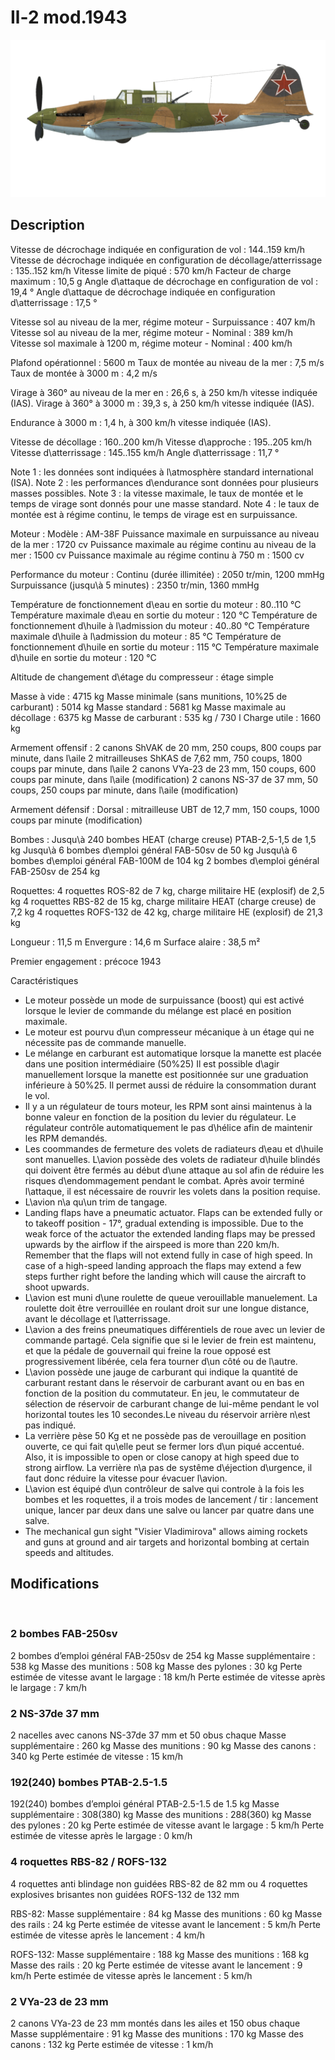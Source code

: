 ﻿# Il-2 mod.1943

![il2m43](../images/il2m43.png)

## Description

Vitesse de décrochage indiquée en configuration de vol : 144..159 km/h
Vitesse de décrochage indiquée en configuration de décollage/atterrissage : 135..152 km/h
Vitesse limite de piqué : 570 km/h
Facteur de charge maximum : 10,5 g
Angle d\attaque de décrochage en configuration de vol : 19,4 °
Angle d\attaque de décrochage indiquée en configuration d\atterrissage : 17,5 °

Vitesse sol au niveau de la mer, régime moteur - Surpuissance : 407 km/h
Vitesse sol au niveau de la mer, régime moteur - Nominal : 389 km/h
Vitesse sol maximale à 1200 m, régime moteur - Nominal : 400 km/h

Plafond opérationnel : 5600 m
Taux de montée au niveau de la mer : 7,5 m/s
Taux de montée à 3000 m : 4,2 m/s

Virage à 360° au niveau de la mer en : 26,6 s, à 250 km/h vitesse indiquée (IAS).
Virage à 360° à 3000 m : 39,3 s, à 250 km/h vitesse indiquée (IAS).

Endurance à 3000 m : 1,4 h, à 300 km/h vitesse indiquée (IAS).

Vitesse de décollage : 160..200 km/h
Vitesse d\approche : 195..205 km/h
Vitesse d\atterrissage : 145..155 km/h
Angle d\atterrissage : 11,7 °

Note 1 : les données sont indiquées à l\atmosphère standard international (ISA).
Note 2 : les performances d\endurance sont données pour plusieurs masses possibles.
Note 3 : la vitesse maximale, le taux de montée et le temps de virage sont donnés pour une masse standard.
Note 4 : le taux de montée est à régime continu, le temps de virage est en surpuissance.

Moteur :
Modèle : AM-38F
Puissance maximale en surpuissance au niveau de la mer : 1720 cv
Puissance maximale au régime continu au niveau de la mer : 1500 cv
Puissance maximale au régime continu à 750 m : 1500 cv

Performance du moteur :
Continu (durée illimitée) : 2050 tr/min, 1200 mmHg
Surpuissance (jusqu\à 5 minutes) : 2350 tr/min, 1360 mmHg

Température de fonctionnement d\eau en sortie du moteur : 80..110 °C
Température maximale d\eau en sortie du moteur : 120 °C
Température de fonctionnement d\huile à l\admission du moteur : 40..80 °C
Température maximale d\huile à l\admission du moteur : 85 °C
Température de fonctionnement d\huile en sortie du moteur : 115 °C
Température maximale d\huile en sortie du moteur : 120 °C

Altitude de changement d\étage du compresseur : étage simple

Masse à vide : 4715 kg
Masse minimale (sans munitions, 10%25 de carburant) : 5014 kg
Masse standard : 5681 kg
Masse maximale au décollage : 6375 kg
Masse de carburant : 535 kg / 730 l
Charge utile : 1660 kg

Armement offensif :
2 canons ShVAK de 20 mm, 250 coups, 800 coups par minute, dans l\aile
2 mitrailleuses ShKAS de 7,62 mm, 750 coups, 1800 coups par minute, dans l\aile
2 canons VYa-23 de 23 mm, 150 coups, 600 coups par minute, dans l\aile (modification)
2 canons NS-37 de 37 mm, 50 coups, 250 coups par minute, dans l\aile (modification)

Armement défensif :
Dorsal : mitrailleuse UBT de 12,7 mm, 150 coups, 1000 coups par minute (modification)

Bombes :
Jusqu\à 240 bombes HEAT (charge creuse) PTAB-2,5-1,5 de 1,5 kg
Jusqu\à 6 bombes d\emploi général FAB-50sv de 50 kg
Jusqu\à 6 bombes d\emploi général FAB-100M de 104 kg
2 bombes d\emploi général FAB-250sv de 254 kg 

Roquettes:
4 roquettes ROS-82 de 7 kg, charge militaire HE (explosif) de 2,5 kg
4 roquettes RBS-82 de 15 kg, charge militaire HEAT (charge creuse) de 7,2 kg
4 roquettes ROFS-132 de 42 kg, charge militaire HE (explosif) de 21,3 kg

Longueur : 11,5 m
Envergure : 14,6 m
Surface alaire : 38,5 m²

Premier engagement : précoce 1943

Caractéristiques
- Le moteur possède un mode de surpuissance (boost) qui est activé lorsque le levier de commande du mélange est placé en position maximale.
- Le moteur est pourvu d\un compresseur mécanique à un étage qui ne nécessite pas de commande manuelle.
- Le mélange en carburant est automatique lorsque la manette est placée dans une position intermédiaire (50%25) Il est possible d\agir manuellement lorsque la manette est positionnée sur une graduation inférieure à 50%25. Il permet aussi de réduire la consommation durant le vol.
- Il y a un régulateur de tours moteur, les RPM sont ainsi maintenus à la bonne valeur en fonction de la position du levier du régulateur. Le régulateur contrôle automatiquement le pas d\hélice afin de maintenir les RPM demandés.
- Les coommandes de fermeture des volets de radiateurs d\eau et d\huile sont manuelles. L\avion possède des volets de radiateur d\huile blindés qui doivent être fermés au début d\une attaque au sol afin de réduire les risques d\endommagement pendant le combat. Après avoir terminé l\attaque, il est nécessaire de rouvrir les volets dans la position requise.
- L\avion n\a qu\un trim de tangage.
- Landing flaps have a pneumatic actuator. Flaps can be extended fully or to takeoff position - 17°, gradual extending is impossible. Due to the weak force of the actuator the extended landing flaps may be pressed upwards by the airflow if the airspeed is more than 220 km/h. Remember that the flaps will not extend fully in case of high speed. In case of a high-speed landing approach the flaps may extend a few steps further right before the landing which will cause the aircraft to shoot upwards.
- L\avion est muni d\une roulette de queue verouillable manuelement. La roulette doit être verrouillée en roulant droit sur une longue distance, avant le décollage et l\atterrissage.
- L\avion a des freins pneumatiques différentiels de roue avec un levier de commande partagé. Cela signifie que si le levier de frein est maintenu, et que la pédale de gouvernail qui freine la roue opposé est progressivement libérée, cela fera tourner d\un côté ou de l\autre.
- L\avion possède une jauge de carburant qui indique la quantité de carburant restant dans le réservoir de carburant avant ou en bas en fonction de la position du commutateur. En jeu, le commutateur de sélection de réservoir de carburant change de lui-même pendant le vol horizontal toutes les 10 secondes.Le niveau du réservoir arrière n\est pas indiqué. 
- La verrière pèse 50 Kg et ne possède pas de verouillage en position ouverte, ce qui fait qu\elle peut se fermer lors d\un piqué accentué. Also, it is impossible to open or close canopy at high speed due to strong airflow. La verrière n\a pas de systême d\éjection d\urgence, il faut donc réduire la vitesse pour évacuer l\avion.
- L\avion est équipé d\un contrôleur de salve qui controle à la fois les bombes et les roquettes, il a trois modes de lancement / tir : lancement unique, lancer par deux dans une salve ou lancer par quatre dans une salve.
- The mechanical gun sight "Visier Vladimirova" allows aiming rockets and guns at ground and air targets and horizontal bombing at certain speeds and altitudes.

## Modifications
﻿


### 2 bombes FAB-250sv

2 bombes d’emploi général FAB-250sv de 254 kg
Masse supplémentaire : 538 kg
Masse des munitions : 508 kg
Masse des pylones : 30 kg
Perte estimée de vitesse avant le largage : 18 km/h
Perte estimée de vitesse après le largage : 7 km/h﻿


### 2 NS-37de 37 mm

2 nacelles avec canons NS-37de 37 mm et 50 obus chaque
Masse supplémentaire : 260 kg
Masse des munitions : 90 kg
Masse des canons : 340 kg
Perte estimée de vitesse : 15 km/h﻿

### 192(240) bombes PTAB-2.5-1.5

192(240) bombes d’emploi général PTAB-2.5-1.5 de 1.5 kg
Masse supplémentaire : 308(380) kg
Masse des munitions : 288(360) kg
Masse des pylones : 20 kg
Perte estimée de vitesse avant le largage : 5 km/h
Perte estimée de vitesse après le largage : 0 km/h﻿

### 4 roquettes RBS-82 / ROFS-132 

4 roquettes anti blindage non guidées RBS-82 de 82 mm ou 4 roquettes explosives brisantes non guidées ROFS-132 de 132 mm

RBS-82:
Masse supplémentaire : 84 kg
Masse des munitions : 60 kg
Masse des rails : 24 kg
Perte estimée de vitesse avant le lancement : 5 km/h
Perte estimée de vitesse après le lancement : 4 km/h

ROFS-132:
Masse supplémentaire : 188 kg
Masse des munitions : 168 kg
Masse des rails : 20 kg
Perte estimée de vitesse avant le lancement : 9 km/h
Perte estimée de vitesse après le lancement : 5 km/h﻿


### 2 VYa-23 de 23 mm

2 canons VYa-23 de 23 mm montés dans les ailes et 150 obus chaque
Masse supplémentaire : 91 kg
Masse des munitions : 170 kg
Masse des canons : 132 kg
Perte estimée de vitesse : 1 km/h
